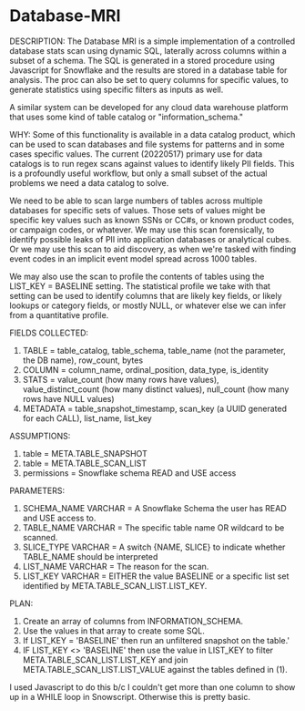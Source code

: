 # Database-MRI

DESCRIPTION:
The Database MRI is a simple implementation of a controlled database stats scan using dynamic SQL, laterally across columns within a subset of a schema. The SQL is generated in a stored procedure using Javascript for Snowflake and the results are stored in a database table for analysis.  The proc can also be set to query columns for specific values, to generate statistics using specific filters as inputs as well.
 
A similar system can be developed for any cloud data warehouse platform that uses some kind of table catalog or "information_schema."

WHY: 
Some of this functionality is available in a data catalog product, which can be used to scan databases and file systems for patterns and in some cases specific 
values. The current (20220517) primary use for data catalogs is to run regex scans against values to identify likely PII fields. This is a profoundly useful 
workflow, but only a small subset of the actual problems we need a data catalog to solve.
    
We need to be able to scan large numbers of tables across multiple databases for specific sets of values. Those sets of values might be specific key values such 
as known SSNs or CC#s, or known product codes, or campaign codes, or whatever. We may use this scan forensically, to identify possible leaks of PII into application 
databases or analytical cubes. Or we may use this scan to aid discovery, as when we're tasked with finding event codes in an implicit event
model spread across 1000 tables.
    
We may also use the scan to profile the contents of tables using the LIST_KEY = BASELINE setting.  The statistical profile we take with that setting can be used to identify columns that are likely key fields, or likely lookups or category fields, or mostly NULL, or whatever else we can infer from a quantitative profile. 
    
FIELDS COLLECTED:
1. TABLE = table_catalog, table_schema, table_name (not the parameter, the DB name), row_count, bytes
2. COLUMN = column_name, ordinal_position, data_type, is_identity
3. STATS = value_count (how many rows have values), value_distinct_count (how many distinct values), null_count (how many rows have NULL values)
4. METADATA = table_snapshot_timestamp, scan_key (a UUID generated for each CALL), list_name, list_key
    
ASSUMPTIONS:
1. table = META.TABLE_SNAPSHOT
2. table = META.TABLE_SCAN_LIST
3. permissions = Snowflake schema READ and USE access
    
PARAMETERS:
1. SCHEMA_NAME VARCHAR = A Snowflake Schema the user has READ and USE access to.
2. TABLE_NAME VARCHAR = The specific table name OR wildcard to be scanned.
3. SLICE_TYPE VARCHAR = A switch {NAME, SLICE} to indicate whether TABLE_NAME should be interpreted 
4. LIST_NAME VARCHAR = The reason for the scan.
5. LIST_KEY VARCHAR = EITHER the value BASELINE or a specific list set identified by META.TABLE_SCAN_LIST.LIST_KEY.

PLAN:
1. Create an array of columns from INFORMATION_SCHEMA.
2. Use the values in that array to create some SQL.
3. If LIST_KEY = 'BASELINE' then run an unfiltered snapshot on the table.'
4. IF LIST_KEY <> 'BASELINE' then use the value in LIST_KEY to filter META.TABLE_SCAN_LIST.LIST_KEY and join META.TABLE_SCAN_LIST.LIST_VALUE against the tables defined in (1).
    
I used Javascript to do this b/c I couldn't get more than one column to show up in a WHILE loop in Snowscript. Otherwise this is pretty basic.   
    
    
